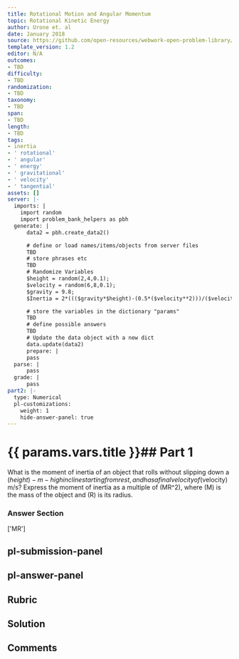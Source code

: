```yaml
---
title: Rotational Motion and Angular Momentum
topic: Rotational Kinetic Energy
author: Urone et. al
date: January 2018
source: https://github.com/open-resources/webwork-open-problem-library/tree/master/Contrib/BrockPhysics/College_Physics_Urone/10.Rotational_Motion_and_Angular_Momentum/10-04.Rotational_Kinetic_Energy/NU_U17_10_04_012.pg
template_version: 1.2
editor: N/A
outcomes:
- TBD
difficulty:
- TBD
randomization:
- TBD
taxonomy:
- TBD
span:
- TBD
length:
- TBD
tags:
- inertia
- ' rotational'
- ' angular'
- ' energy'
- ' gravitational'
- ' velocity'
- ' tangential'
assets: []
server: |-
  imports: |
    import random
    import problem_bank_helpers as pbh
  generate: |
      data2 = pbh.create_data2()

      # define or load names/items/objects from server files
      TBD
      # store phrases etc
      TBD
      # Randomize Variables
      $height = random(2,4,0.1);
      $velocity = random(6,8,0.1);
      $gravity = 9.8;
      $Inertia = 2*((($gravity*$height)-(0.5*($velocity**2)))/($velocity**2));

      # store the variables in the dictionary "params"
      TBD
      # define possible answers
      TBD
      # Update the data object with a new dict
      data.update(data2)
      prepare: |
      pass
  parse: |
      pass
  grade: |
      pass
part2: |-
  type: Numerical
  pl-customizations:
    weight: 1
    hide-answer-panel: true
---
```


# {{ params.vars.title }}## Part 1 
What is the moment of inertia of an object that rolls without slipping down a ($height)-m- high incline starting from rest, and has a final velocity of ($velocity) m/s? Express the moment of inertia as a multiple of (MR^2), where (M) is the mass of the object and (R) is its radius. 


### Answer Section 
['MR']

## pl-submission-panel 


## pl-answer-panel 


## Rubric 


## Solution 


## Comments 


